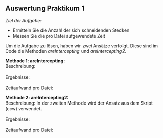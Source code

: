 ## Auswertung Praktikum 1

*Ziel der Aufgabe:*

- Ermitteln Sie die Anzahl der sich schneidenden Stecken
- Messen Sie die pro Datei aufgewendete Zeit


Um die Aufgabe zu lösen, haben wir zwei Ansätze verfolgt. 
Diese sind im Code die Methoden *areIntercepting* und 
*areIntercepting2*.

**Methode 1: areIntercepting:**
<br>
Beschreibung:
</br>
<br>
Ergebnisse:
</br>
<br>
Zeitaufwand pro Datei:
</br>


**Methode 2: areIntercepting2:**
<br>
Beschreibung: In der zweiten Methode wird der Ansatz aus dem Skript (ccw) verwendet.
</br>
<br>
Ergebnisse:
</br>
<br>
Zeitaufwand pro Datei:
</br>
